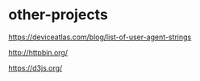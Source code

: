 # other-projects
https://deviceatlas.com/blog/list-of-user-agent-strings


http://httpbin.org/


https://d3js.org/
